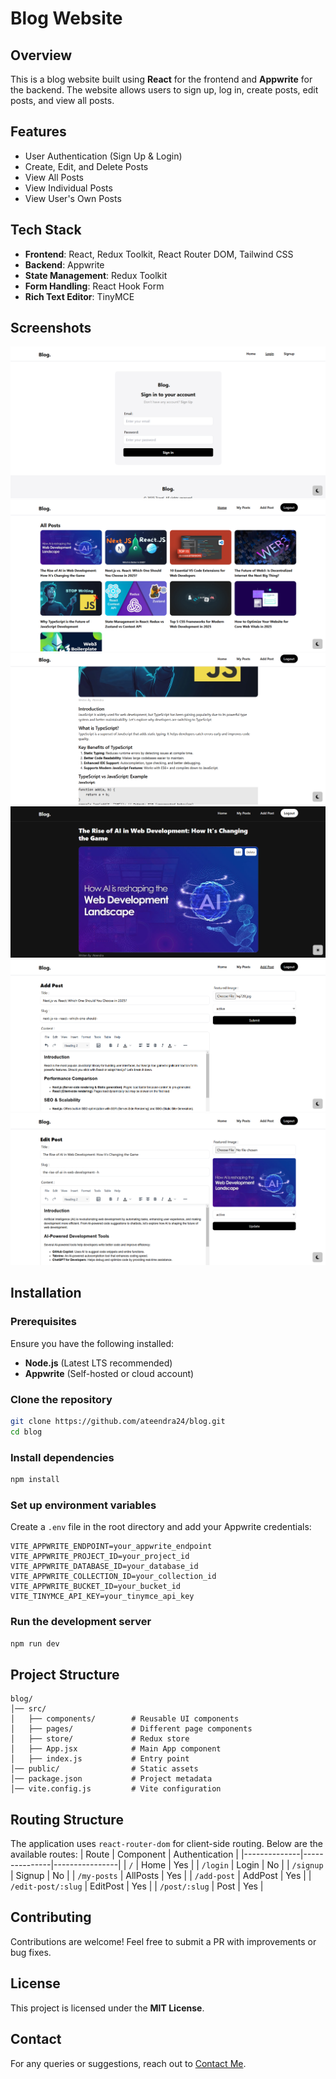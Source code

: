 # Blog Website

## Overview
This is a blog website built using **React** for the frontend and **Appwrite** for the backend. The website allows users to sign up, log in, create posts, edit posts, and view all posts.

## Features
- User Authentication (Sign Up & Login)
- Create, Edit, and Delete Posts
- View All Posts
- View Individual Posts
- View User's Own Posts

## Tech Stack
- **Frontend**: React, Redux Toolkit, React Router DOM, Tailwind CSS
- **Backend**: Appwrite
- **State Management**: Redux Toolkit
- **Form Handling**: React Hook Form
- **Rich Text Editor**: TinyMCE

## Screenshots
![Login](/public/images/login.png) 
![Home](/public/images/homepage.png)
![Signup](/public/images/post.png)
![My Posts](/public/images/post-dark.png) 
![Add Post](/public/images/addpost.png)
![Edit Post](/public/images/editpost.png) 

## Installation

### Prerequisites
Ensure you have the following installed:
- **Node.js** (Latest LTS recommended)
- **Appwrite** (Self-hosted or cloud account)

### Clone the repository
```sh
git clone https://github.com/ateendra24/blog.git
cd blog
```

### Install dependencies
```sh
npm install
```

### Set up environment variables
Create a `.env` file in the root directory and add your Appwrite credentials:
```env
VITE_APPWRITE_ENDPOINT=your_appwrite_endpoint
VITE_APPWRITE_PROJECT_ID=your_project_id
VITE_APPWRITE_DATABASE_ID=your_database_id
VITE_APPWRITE_COLLECTION_ID=your_collection_id
VITE_APPWRITE_BUCKET_ID=your_bucket_id
VITE_TINYMCE_API_KEY=your_tinymce_api_key
```

### Run the development server
```sh
npm run dev
```

## Project Structure
```
blog/
│── src/
│   ├── components/        # Reusable UI components
│   ├── pages/             # Different page components
│   ├── store/             # Redux store
│   ├── App.jsx            # Main App component
│   ├── index.js           # Entry point
│── public/                # Static assets
│── package.json           # Project metadata
│── vite.config.js         # Vite configuration
```

## Routing Structure
The application uses `react-router-dom` for client-side routing. Below are the available routes:
| Route         | Component      | Authentication |
|--------------|---------------|----------------|
| `/`          | Home          | Yes            |
| `/login`     | Login         | No             |
| `/signup`    | Signup        | No             |
| `/my-posts`  | AllPosts      | Yes            |
| `/add-post`  | AddPost       | Yes            |
| `/edit-post/:slug` | EditPost | Yes           |
| `/post/:slug` | Post         | Yes             |

## Contributing
Contributions are welcome! Feel free to submit a PR with improvements or bug fixes.

## License
This project is licensed under the **MIT License**.

## Contact
For any queries or suggestions, reach out to [Contact Me](https://ateendra.vercel.app/contact-me).

